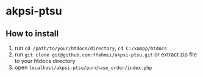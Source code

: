 # akpsi-ptsu
## How to install
1. run `cd /path/to/your/htdocs/directory`, `cd C:/xampp/htdocs`
2. run `git clone git@github.com:ffahmii/akpsi-ptsu.git` or extract zip file to your htdocs directory
3. open `localhost/akpsi-ptsu/purchase_order/index.php`
